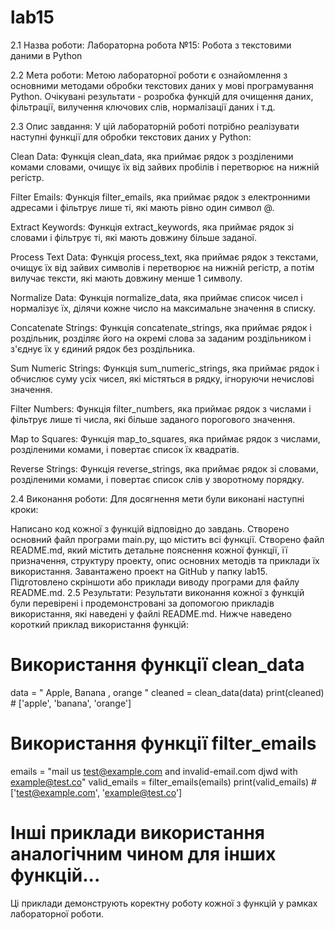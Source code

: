 # lab15
2.1 Назва роботи:
Лабораторна робота №15: Робота з текстовими даними в Python

2.2 Мета роботи:
Метою лабораторної роботи є ознайомлення з основними методами обробки текстових даних у мові програмування Python. Очікувані результати - розробка функцій для очищення даних, фільтрації, вилучення ключових слів, нормалізації даних і т.д.

2.3 Опис завдання:
У цій лабораторній роботі потрібно реалізувати наступні функції для обробки текстових даних у Python:

Clean Data: Функція clean_data, яка приймає рядок з розділеними комами словами, очищує їх від зайвих пробілів і перетворює на нижній регістр.

Filter Emails: Функція filter_emails, яка приймає рядок з електронними адресами і фільтрує лише ті, які мають рівно один символ @.

Extract Keywords: Функція extract_keywords, яка приймає рядок зі словами і фільтрує ті, які мають довжину більше заданої.

Process Text Data: Функція process_text, яка приймає рядок з текстами, очищує їх від зайвих символів і перетворює на нижній регістр, а потім вилучає тексти, які мають довжину менше 1 символу.

Normalize Data: Функція normalize_data, яка приймає список чисел і нормалізує їх, ділячи кожне число на максимальне значення в списку.

Concatenate Strings: Функція concatenate_strings, яка приймає рядок і роздільник, розділяє його на окремі слова за заданим роздільником і з'єднує їх у єдиний рядок без роздільника.

Sum Numeric Strings: Функція sum_numeric_strings, яка приймає рядок і обчислює суму усіх чисел, які містяться в рядку, ігноруючи нечислові значення.

Filter Numbers: Функція filter_numbers, яка приймає рядок з числами і фільтрує лише ті числа, які більше заданого порогового значення.

Map to Squares: Функція map_to_squares, яка приймає рядок з числами, розділеними комами, і повертає список їх квадратів.

Reverse Strings: Функція reverse_strings, яка приймає рядок зі словами, розділеними комами, і повертає список слів у зворотному порядку.

2.4 Виконання роботи:
Для досягнення мети були виконані наступні кроки:

Написано код кожної з функцій відповідно до завдань.
Створено основний файл програми main.py, що містить всі функції.
Створено файл README.md, який містить детальне пояснення кожної функції, її призначення, структуру проекту, опис основних методів та приклади їх використання.
Завантажено проект на GitHub у папку lab15.
Підготовлено скріншоти або приклади виводу програми для файлу README.md.
2.5 Результати:
Результати виконання кожної з функцій були перевірені і продемонстровані за допомогою прикладів використання, які наведені у файлі README.md. Нижче наведено короткий приклад використання функцій:

# Використання функції clean_data
data = "  Apple, Banana , orange "
cleaned = clean_data(data)
print(cleaned)  # ['apple', 'banana', 'orange']

# Використання функції filter_emails
emails = "mail us test@example.com and invalid-email.com djwd with example@test.co"
valid_emails = filter_emails(emails)
print(valid_emails)  # ['test@example.com', 'example@test.co']

# Інші приклади використання аналогічним чином для інших функцій...
Ці приклади демонструють коректну роботу кожної з функцій у рамках лабораторної роботи.
